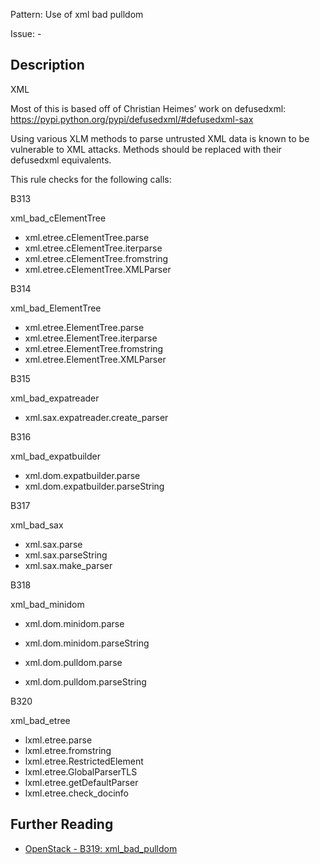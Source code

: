 Pattern: Use of xml bad pulldom

Issue: -

## Description

XML

Most of this is based off of Christian Heimes’ work on defusedxml:
<https://pypi.python.org/pypi/defusedxml/#defusedxml-sax>

Using various XLM methods to parse untrusted XML data is known to be
vulnerable to XML attacks. Methods should be replaced with their defusedxml
equivalents.

This rule checks for the following calls:

B313

xml_bad_cElementTree

  - xml.etree.cElementTree.parse
  - xml.etree.cElementTree.iterparse
  - xml.etree.cElementTree.fromstring
  - xml.etree.cElementTree.XMLParser

B314

xml_bad_ElementTree

  - xml.etree.ElementTree.parse
  - xml.etree.ElementTree.iterparse
  - xml.etree.ElementTree.fromstring
  - xml.etree.ElementTree.XMLParser

B315

xml_bad_expatreader

  - xml.sax.expatreader.create_parser

B316

xml_bad_expatbuilder

  - xml.dom.expatbuilder.parse
  - xml.dom.expatbuilder.parseString

B317

xml_bad_sax

  - xml.sax.parse
  - xml.sax.parseString
  - xml.sax.make_parser

B318

xml_bad_minidom

  - xml.dom.minidom.parse
  - xml.dom.minidom.parseString

  - xml.dom.pulldom.parse
  - xml.dom.pulldom.parseString

B320

xml_bad_etree

  - lxml.etree.parse
  - lxml.etree.fromstring
  - lxml.etree.RestrictedElement
  - lxml.etree.GlobalParserTLS
  - lxml.etree.getDefaultParser
  - lxml.etree.check_docinfo

## Further Reading

* [OpenStack - B319: xml_bad_pulldom](https://docs.openstack.org/developer/bandit/api/bandit.blacklists.html#b319-xml_bad_pulldom)
